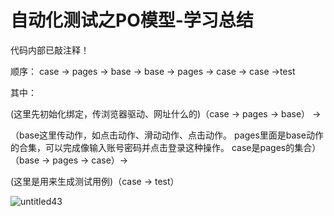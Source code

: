 # 自动化测试之PO模型-学习总结

代码内部已敲注释！

顺序：
case -> pages -> base -> base -> pages -> case -> case ->test

其中：

(这里先初始化绑定，传浏览器驱动、网址什么的)（case -> pages -> base） ->

（base这里传动作，如点击动作、滑动动作、点击动作。
pages里面是base动作的合集，可以完成像输入账号密码并点击登录这种操作。
case是pages的集合）（base -> pages -> case）-> 

(这里是用来生成测试用例)（case -> test）

![untitled43](https://user-images.githubusercontent.com/70384877/143869226-698f80cd-0aff-43bf-a525-219a8ec98b0a.png)

